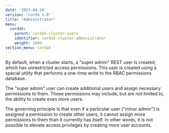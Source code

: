 ```yaml
---
date: '2023-04-24'
version: 'Corda 5.0'
title: "Administrator"
menu:
  corda5:
    parent: corda5-cluster-users
    identifier: corda5-cluster-administrator
    weight: 1000
section_menu: corda5
---
```


By default, when a cluster starts, a "super admin" REST user is created, which has unrestricted access permissions.
This user is created using a special utility that performs a one-time write to the RBAC permissions database.

The "super admin" user can create additional users and assign necessary permissions to them.
These permissions may include, but are not limited to, the ability to create even more users.

The governing principle is that even if a particular user ("minor admin") is assigned a permission to create other users,
it cannot assign more permissions to them than it currently has itself.
In other words, it is not possible to elevate access privileges by creating more user accounts.
